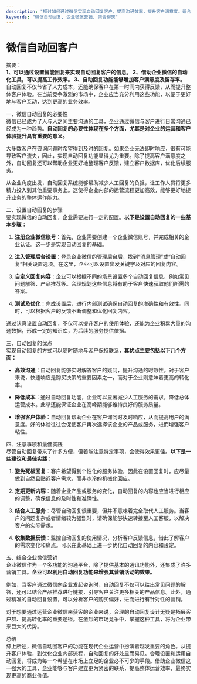 ```yaml
---
description: "探讨如何通过微信实现自动回复客户，提高沟通效率，提升客户满意度。适合企业微信营销及自动化运营的应用场景。"
keywords: "微信自动回复, 企业微信营销, 聚合聊天"
---
```

# 微信自动回客户

摘要：  
**1、可以通过设置智能回复来实现自动回复客户的信息。 2、借助企业微信的自动化工具，可以提高工作效率。 3、自动回复功能能够增加客户满意度及留存率。** 自动回复不仅节省了人力成本，还能确保客户在第一时间内获得反馈，从而提升整体客户体验。在当前竞争激烈的市场中，企业应当充分利用这些功能，以便于更好地与客户互动，达到更高的业务效率。

一、微信自动回复的必要性  
微信已经成为了人与人之间主要沟通的工具，企业通过微信与客户进行日常沟通已经成为一种趋势。**自动回复的必要性体现在多个方面，尤其是对企业的运营和客户体验提升具有重要的意义。**

大多数客户在咨询问题时希望得到及时的回复。如果企业无法即时响应，很有可能导致客户流失，因此，实现自动回复功能显得尤为重要。除了提高客户满意度之外，自动回复还可以帮助企业更好地整理客户反馈，建立客户数据库，优化后续服务。

从企业角度出发，自动回复系统能够帮助减少人工回复的负担，让工作人员将更多精力投入到其他重要事务上。这使得企业内部的运营流程更加高效，能够更好地提升业务的整体运作能力。

二、设置自动回复的步骤  
要实现微信的自动回复，企业需要进行一定的配置。**以下是设置自动回复的一些基本步骤：**

1. **注册企业微信账号**：首先，企业需要创建一个企业微信账号，并完成相关的企业认证。这一步是实现自动回复的基础。

2. **进入管理后台设置**：登录企业微信的管理后台后，找到“消息管理”或“自动回复”相关设置选项。在这里，企业可以设置出发关键字及对应的回复内容。

3. **自定义回复内容**：企业可以根据不同的场景设置多个自动回复信息，例如常见问题解答、产品推荐等。合理规划这些信息将有助于客户快速获取他们所需的答案。

4. **测试及优化**：完成设置后，进行内部测试确保自动回复的准确性和有效性。同时，可以根据客户的反馈不断调整和优化回复内容。

通过认真设置自动回复，不仅可以提升客户的使用体验，还能为企业积累大量的沟通数据，形成一定的知识库，为后续的服务提供依据。

三、自动回复的优点  
实现自动回复的方式可以随时随地与客户保持联系，**其优点主要包括以下几个方面：**

- **高效沟通**：自动回复能够实时解答客户的疑问，提升沟通的时效性。对于客户来说，快速响应是购买决策的重要因素之一，而对于企业则意味着更高的转化率。

- **降低成本**：通过自动回复功能，企业可以显著减少人工服务的需求，降低总体运营成本。此举还能保证企业在高峰期能够维持良好的服务质量。

- **增强客户体验**：自动回复帮助企业在客户询问时及时响应，从而提高用户的满意度。好的体验往往会促使客户再次选择该企业的产品或服务，进而增强客户粘性。

四、注意事项和最佳实践  
尽管自动回复带来了许多方便，但若能注意特定事项，会使得效果更佳。**以下是一些建议和最佳实践：**

1. **避免死板回复**：客户希望得到个性化的服务体验，因此在设置回复时，应尽量做到自然且贴近客户需求，而非冰冷的机械化回应。

2. **定期更新内容**：随着企业产品或服务的变化，自动回复的内容也应当进行相应的调整，确保信息的及时性和准确性。

3. **结合人工服务**：尽管自动回复很重要，但并不意味着完全取代人工服务。当客户的问题复杂或者情绪较为强烈时，请确保能够快速转接至人工客服，以解决客户的实际需求。

4. **收集数据反馈**：监控自动回复的使用情况，分析客户反馈信息，借此了解客户的需求变化和痛点。可以在此基础上进一步优化自动回复的内容和设定。

五、结合企业微信营销  
企业微信作为一个多功能的沟通平台，除了提供基本的通讯功能外，还集成了许多营销工具。**企业可以利用自动回复功能来增强其营销活动的效果。**

例如，当客户通过微信向企业发起咨询时，自动回复不仅可以给出常见问题的解答，还可以结合产品推荐进行链接，引导客户关注更多相关的产品信息。此外，通过精准的自动回复设置，可以分析客户的购买偏好，进而进行有针对性的营销。

对于想要通过运营企业微信来获客的企业来说，合理的自动回复设计无疑是拓展客户群、提高转化率的重要途径。在激烈的市场竞争中，掌握这种工具，将为企业带来巨大的优势。

总结  
综上所述，微信自动回客户的功能在现代企业运营中扮演着越发重要的角色。从提升客户体验，到优化企业内部流程，自动回复的好处显而易见。合理设置和运用自动回复，将成为每一个希望在市场上立足的企业必不可少的手段。借助企业微信这一强大的工具，企业能够与客户建立更为紧密的联系，提高整体运营效率，最终实现更高的商业价值。
